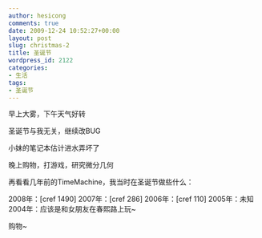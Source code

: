 ```yaml
---
author: hesicong
comments: true
date: 2009-12-24 10:52:27+00:00
layout: post
slug: christmas-2
title: 圣诞节
wordpress_id: 2122
categories:
- 生活
tags:
- 圣诞节
---
```


早上大雾，下午天气好转

圣诞节与我无关，继续改BUG

小妹的笔记本估计进水弄坏了

晚上购物，打游戏，研究微分几何

再看看几年前的TimeMachine，我当时在圣诞节做些什么：

2008年：[cref 1490]
2007年：[cref 286]
2006年：[cref 110]
2005年：未知
2004年：应该是和女朋友在春熙路上玩~

购物~
